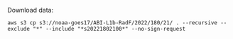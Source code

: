 Download data:

```shell
aws s3 cp s3://noaa-goes17/ABI-L1b-RadF/2022/180/21/ . --recursive --exclude "*" --include "*s20221802100*" --no-sign-request
```

